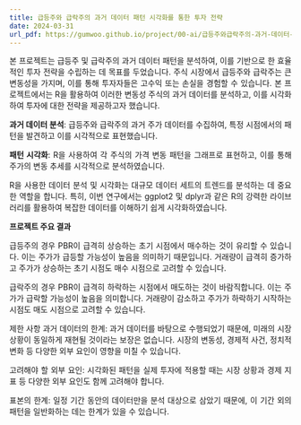 ```yaml
---
title: 급등주와 급락주의 과거 데이터 패턴 시각화를 통한 투자 전략
date: 2024-03-31
url_pdf: https://gumwoo.github.io/project/00-ai/급등주와급락주의-과거-데이터-패턴-시각화를-통한-투자전략.pdf
---
```

<div style="text-align: justify;">
본 프로젝트는 급등주 및 급락주의 과거 데이터 패턴을 분석하여, 이를 기반으로 한 효율적인 투자 전략을 수립하는 데 목표를 두었습니다. 주식 시장에서 급등주와 급락주는 큰 변동성을 가지며, 이를 통해 투자자들은 고수익 또는 손실을 경험할 수 있습니다. 본 프로젝트에서는 R을 활용하여 이러한 변동성 주식의 과거 데이터를 분석하고, 이를 시각화하여 투자에 대한 전략을 제공하고자 했습니다.

<!--more-->

**과거 데이터 분석**: 급등주와 급락주의 과거 주가 데이터를 수집하여, 특정 시점에서의 패턴을 발견하고 이를 시각적으로 표현했습니다.<br>

**패턴 시각화**: R을 사용하여 각 주식의 가격 변동 패턴을 그래프로 표현하고, 이를 통해 주가의 변동 추세를 시각적으로 분석하였습니다.

R을 사용한 데이터 분석 및 시각화는 대규모 데이터 세트의 트렌드를 분석하는 데 중요한 역할을 합니다. 특히, 이번 연구에서는 ggplot2 및 dplyr과 같은 R의 강력한 라이브러리를 활용하여 복잡한 데이터를 이해하기 쉽게 시각화하였습니다.

**프로젝트 주요 결과**

급등주의 경우
PBR이 급격히 상승하는 초기 시점에서 매수하는 것이 유리할 수 있습니다. 이는 주가가 급등할 가능성이 높음을 의미하기 때문입니다.
거래량이 급격히 증가하고 주가가 상승하는 초기 시점도 매수 시점으로 고려할 수 있습니다.

급락주의 경우
PBR이 급격히 하락하는 시점에서 매도하는 것이 바람직합니다. 이는 주가가 급락할 가능성이 높음을 의미합니다.
거래량이 감소하고 주가가 하락하기 시작하는 시점도 매도 시점으로 고려할 수 있습니다.

제한 사항
과거 데이터의 한계: 과거 데이터를 바탕으로 수행되었기 때문에, 미래의 시장 상황이 동일하게 재현될 것이라는 보장은 없습니다. 시장의 변동성, 경제적 사건, 정치적 변화 등 다양한 외부 요인이 영향을 미칠 수 있습니다.

고려해야 할 외부 요인: 시각화된 패턴을 실제 투자에 적용할 때는 시장 상황과 경제 지표 등 다양한 외부 요인도 함께 고려해야 합니다.

표본의 한계: 일정 기간 동안의 데이터만을 분석 대상으로 삼았기 때문에, 이 기간 외의 패턴을 일반화하는 데는 한계가 있을 수 있습니다.</div>